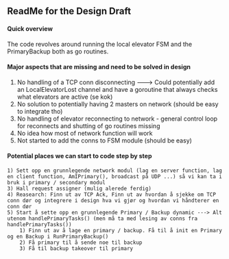 ## ReadMe for the Design Draft

#### Quick overview
The code revolves around running the local elevator FSM and the PrimaryBackup both as go routines.



#### Major aspects that are missing and need to be solved in design
1) No handling of a TCP conn disconnecting   ---> Could potentially add an LocalElevatorLost channel and have a goroutine that always checks what elevators are active (se kok)
2) No solution to potentially having 2 masters on network (should be easy to integrate tho)
3) No handling of elevator reconnecting to network - general control loop for reconnects and shutting of go routines missing
4) No idea how most of network function will work
5) Not started to add the conns to FSM module (should be easy)

#### Potential places we can start to code step by step
	1) Sett opp en grunnlegende network modul (lag en server function, lag en client function, AmIPrimary(), broadcast på UDP ...) så vi kan ta i bruk i primary / secondary modul
	3) Hall request assigner (mulig alerede ferdig)
	4) Reasearch: Finn ut av TCP Ack, Finn ut av hvordan å sjekke om TCP conn dør og integrere i design hva vi gjør og hvordan vi håndterer en conn dør
	5) Start å sette opp en grunnlegende Primary / Backup dynamic ---> Alt utenom handlePrimaryTasks() (men må ta med lesing av conns fra handlePrimaryTasks())
		1) Finn ut av å lage en primary / backup. Få til å init en Primary og en Backup i RunPrimaryBackup()
		2) Få primary til å sende noe til backup
		3) Få til backup takeover til primary
